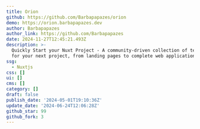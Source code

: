 ```yaml
---
title: Orion
github: https://github.com/Barbapapazes/orion
demo: https://orion.barbapapazes.dev
author: Barbapapazes
author_link: https://github.com/Barbapapazes
date: 2024-11-27T12:45:21.493Z
description: >-
  Quickly Start your Nuxt Project - A community-driven collection of templates
  for your next project, from landing pages to complete web applications.
ssg:
  - Nuxtjs
css: []
ui: []
cms: []
category: []
draft: false
publish_date: '2024-05-01T19:10:36Z'
update_date: '2024-06-24T12:06:28Z'
github_star: 99
github_fork: 3
---
```

